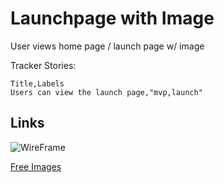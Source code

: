 # Launchpage with Image

User views home page / launch page w/ image

Tracker Stories:
```
Title,Labels
Users can view the launch page,"mvp,launch"
```

## Links
![WireFrame](https://galvanize.mybalsamiq.com/mockups/2304814.png?key=dd6f91232218fa4d6cbf663738e10e0cfca3e151)

[Free Images](http://www.imcreator.com/free)
